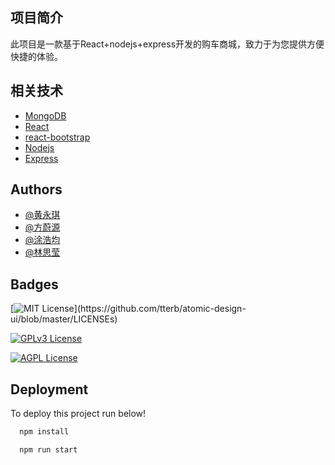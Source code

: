 

## 项目简介

此项目是一款基于React+nodejs+express开发的购车商城，致力于为您提供方便快捷的体验。



## 相关技术

 - [MongoDB](https://www.mongodb.com/)
 - [React](https://react.docschina.org/)
 - [react-bootstrap](https://react-bootstrap.github.io/)
 - [Nodejs](http://nodejs.cn/)
 - [Express](https://www.expressjs.com.cn/)


## Authors

- [@黄永琪](https://github.com/yukicoding/car-shop)
- [@方蔚源](https://github.com/yukicoding/car-shop)
- [@涂浩均](https://github.com/yukicoding/car-shop)
- [@林思莹](https://github.com/yukicoding/car-shop)


## Badges



[![MIT License](https://img.shields.io/apm/l/atomic-design-ui.svg?)](https://github.com/tterb/atomic-design-ui/blob/master/LICENSEs)

[![GPLv3 License](https://img.shields.io/badge/License-GPL%20v3-yellow.svg)](https://opensource.org/licenses/)

[![AGPL License](https://img.shields.io/badge/license-AGPL-blue.svg)](http://www.gnu.org/licenses/agpl-3.0)


## Deployment

To deploy this project run below!


```bash
  npm install
```

```bash
  npm run start
```
